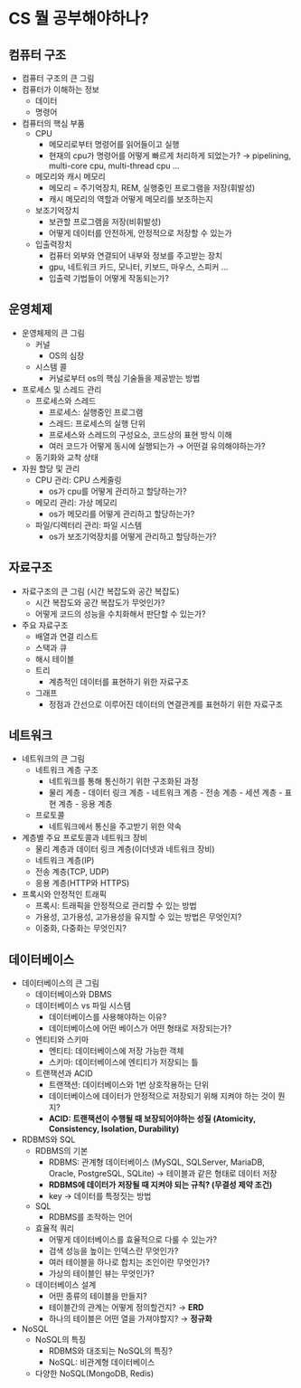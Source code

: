 # CS 뭘 공부해야하나?

## 컴퓨터 구조

- 컴퓨터 구조의 큰 그림
- 컴퓨터가 이해하는 정보
    - 데이터
    - 명령어
- 컴퓨터의 핵심 부품
    - CPU
        - 메모리로부터 명령어를 읽어들이고 실행
        - 현재의 cpu가 명령어를 어떻게 빠르게 처리하게 되었는가? → pipelining, multi-core cpu, multi-thread cpu …
    - 메모리와 캐시 메모리
        - 메모리 = 주기억장치, REM, 실행중인 프로그램을 저장(휘발성)
        - 캐시 메모리의 역할과 어떻게 메모리를 보조하는지
    - 보조기억장치
        - 보관할 프로그램을 저장(비휘발성)
        - 어떻게 데이터를 안전하게, 안정적으로 저장할 수 있는가
    - 입출력장치
        - 컴퓨터 외부와 연결되어 내부와 정보를 주고받는 장치
        - gpu, 네트워크 카드, 모니터, 키보드, 마우스, 스피커 …
        - 입출력 기법들이 어떻게 작동되는가?

## 운영체제

- 운영체제의 큰 그림
    - 커널
        - OS의 심장
    - 시스템 콜
        - 커널로부터 os의 핵심 기술들을 제공받는 방법
- 프로세스 및 스레드 관리
    - 프로세스와 스레드
        - 프로세스: 실행중인 프로그램
        - 스레드: 프로세스의 실행 단위
        - 프로세스와 스레드의 구성요소, 코드상의 표현 방식 이해
        - 여러 코드가 어떻게 동시에 실행되는가 → 어떤걸 유의해야하는가?
    - 동기화와 교착 상태
- 자원 할당 및 관리
    - CPU 관리: CPU 스케줄링
        - os가 cpu를 어떻게 관리하고 할당하는가?
    - 메모리 관리: 가상 메모리
        - os가 메모리를 어떻게 관리하고 할당하는가?
    - 파일/디렉터리 관리: 파일 시스템
        - os가 보조기억장치를 어떻게 관리하고 할당하는가?

## 자료구조

- 자료구조의 큰 그림 (시간 복잡도와 공간 복잡도)
    - 시간 복잡도와 공간 복잡도가 무엇인가?
    - 어떻게 코드의 성능을 수치화해서 판단할 수 있는가?
- 주요 자료구조
    - 배열과 연결 리스트
    - 스택과 큐
    - 해시 테이블
    - 트리
        - 계층적인 데이터를 표현하기 위한 자료구조
    - 그래프
        - 정점과 간선으로 이루어진 데이터의 연결관계를 표현하기 위한 자료구조

## 네트워크

- 네트워크의 큰 그림
    - 네트워크 계층 구조
        - 네트워크를 통해 통신하기 위한 구조화된 과정
        - 물리 계층 - 데이터 링크 계층 - 네트워크 계층 - 전송 계층 - 세션 계층 - 표현 계층 - 응용 계층
    - 프로토콜
        - 네트워크에서 통신을 주고받기 위한 약속
- 계층별 주요 프로토콜과 네트워크 장비
    - 물리 계층과 데이터 링크 계층(이더넷과 네트워크 장비)
    - 네트워크 계층(IP)
    - 전송 계층(TCP, UDP)
    - 응용 계층(HTTP와 HTTPS)
- 프록시와 안정적인 트래픽
    - 프록시: 트래픽을 안정적으로 관리할 수 있는 방법
    - 가용성, 고가용성, 고가용성을 유지할 수 있는 방법은 무엇인지?
    - 이중화, 다중화는 무엇인지?

## 데이터베이스

- 데이터베이스의 큰 그림
    - 데이터베이스와 DBMS
    - 데이터베이스 vs 파일 시스템
        - 데이터베이스를 사용해야하는 이유?
        - 데이터베이스에 어떤 베이스가 어떤 형태로 저장되는가?
    - 엔티티와 스키마
        - 엔티티: 데이터베이스에 저장 가능한 객체
        - 스키마: 데이터베이스에 엔티티가 저장되는 틀
    - 트랜잭션과 ACID
        - 트랜잭션: 데이터베이스와 1번 상호작용하는 단위
        - 데이터베이스에 데이터가 안정적으로 저장되기 위해 지켜야 하는 것이 뭔지?
        - **ACID: 트랜잭션이 수행될 때 보장되어야하는 성질 (Atomicity, Consistency, Isolation, Durability)**
- RDBMS와 SQL
    - RDBMS의 기본
        - RDBMS: 관계형 데이터베이스 (MySQL, SQLServer, MariaDB, Oracle, PostgreSQL, SQLite) → 테이블과 같은 형태로 데이터 저장
        - **RDBMS에 데이터가 저장될 때 지켜야 되는 규칙? (무결성 제약 조건)**
        - key → 데이터를 특정짓는 방법
    - SQL
        - RDBMS를 조작하는 언어
    - 효율적 쿼리
        - 어떻게 데이터베이스를 효율적으로 다룰 수 있는가?
        - 검색 성능을 높이는 인덱스란 무엇인가?
        - 여러 테이블을 하나로 합치는 조인이란 무엇인가?
        - 가상의 테이블인 뷰는 무엇인가?
    - 데이터베이스 설계
        - 어떤 종류의 테이블을 만들지?
        - 테이블간의 관계는 어떻게 정의할건지? → **ERD**
        - 하나의 테이블은 어떤 열을 가져야할지? → **정규화**
- NoSQL
    - NoSQL의 특징
        - RDBMS와 대조되는 NoSQL의 특징?
        - NoSQL: 비관계형 데이터베이스
    - 다양한 NoSQL(MongoDB, Redis)
